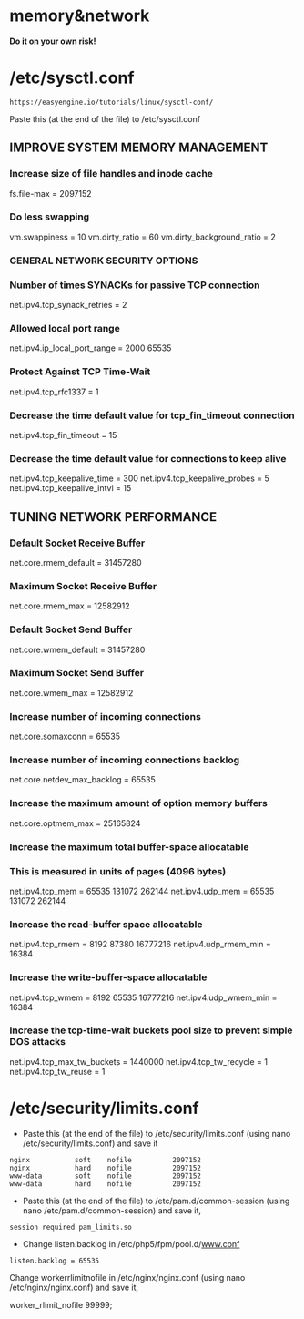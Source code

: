 memory&network
==============
**Do it on your own risk!**

# /etc/sysctl.conf 
    https://easyengine.io/tutorials/linux/sysctl-conf/  
Paste this (at the end of the file) to /etc/sysctl.conf 

## IMPROVE SYSTEM MEMORY MANAGEMENT

### Increase size of file handles and inode cache
fs.file-max = 2097152

### Do less swapping
vm.swappiness = 10
vm.dirty_ratio = 60
vm.dirty_background_ratio = 2

### GENERAL NETWORK SECURITY OPTIONS

### Number of times SYNACKs for passive TCP connection
net.ipv4.tcp_synack_retries = 2

### Allowed local port range
net.ipv4.ip_local_port_range = 2000 65535

### Protect Against TCP Time-Wait
net.ipv4.tcp_rfc1337 = 1

### Decrease the time default value for tcp_fin_timeout connection
net.ipv4.tcp_fin_timeout = 15

### Decrease the time default value for connections to keep alive
net.ipv4.tcp_keepalive_time = 300
net.ipv4.tcp_keepalive_probes = 5
net.ipv4.tcp_keepalive_intvl = 15

## TUNING NETWORK PERFORMANCE

### Default Socket Receive Buffer
net.core.rmem_default = 31457280

### Maximum Socket Receive Buffer
net.core.rmem_max = 12582912

### Default Socket Send Buffer
net.core.wmem_default = 31457280

### Maximum Socket Send Buffer
net.core.wmem_max = 12582912

### Increase number of incoming connections
net.core.somaxconn = 65535

### Increase number of incoming connections backlog
net.core.netdev_max_backlog = 65535

### Increase the maximum amount of option memory buffers
net.core.optmem_max = 25165824

### Increase the maximum total buffer-space allocatable
### This is measured in units of pages (4096 bytes)
net.ipv4.tcp_mem = 65535 131072 262144
net.ipv4.udp_mem = 65535 131072 262144

### Increase the read-buffer space allocatable
net.ipv4.tcp_rmem = 8192 87380 16777216
net.ipv4.udp_rmem_min = 16384

### Increase the write-buffer-space allocatable
net.ipv4.tcp_wmem = 8192 65535 16777216
net.ipv4.udp_wmem_min = 16384

### Increase the tcp-time-wait buckets pool size to prevent simple DOS attacks
net.ipv4.tcp_max_tw_buckets = 1440000
net.ipv4.tcp_tw_recycle = 1
net.ipv4.tcp_tw_reuse = 1

# /etc/security/limits.conf

+ Paste this (at the end of the file) to /etc/security/limits.conf (using nano /etc/security/limits.conf) and save it

```
nginx           soft    nofile          2097152
nginx           hard    nofile          2097152
www-data        soft    nofile          2097152
www-data        hard    nofile          2097152
```

+ Paste this (at the end of the file) to /etc/pam.d/common-session (using nano /etc/pam.d/common-session) and save it,

```
session required pam_limits.so
```
+ Change listen.backlog in /etc/php5/fpm/pool.d/www.conf

`listen.backlog = 65535`

Change workerrlimitnofile in /etc/nginx/nginx.conf (using nano /etc/nginx/nginx.conf) and save it,

worker_rlimit_nofile 99999;